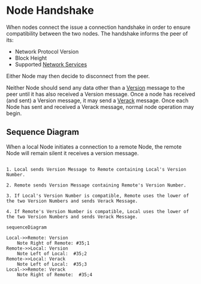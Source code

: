 # Node Handshake

When nodes connect the issue a connection handshake in order to ensure compatibility between the two nodes.
The handshake informs the peer of its:

- Network Protocol Version
- Block Height
- Supported [Network Services](/protocol/network/messages/version#services-bitmask)

Either Node may then decide to disconnect from the peer.

Neither Node should send any data other than a [Version](/protocol/network/messages/version) message to the peer until it has also received a Version message.
Once a node has received (and sent) a Version message, it may send a [Verack](/protocol/network/messages/verack) message.
Once each Node has sent and received a Verack message, normal node operation may begin.

## Sequence Diagram

When a local Node initiates a connection to a remote Node, the remote Node will remain silent it receives a version message.

```diagramLabel

1. Local sends Version Message to Remote containing Local's Version Number.

2. Remote sends Version Message containing Remote's Version Number.

3. If Local's Version Number is compatible, Remote uses the lower of the two Version Numbers and sends Verack Message.

4. If Remote's Version Number is compatible, Local uses the lower of the two Version Numbers and sends Verack Message.
```

```mermaid
sequenceDiagram

Local->>Remote: Version
    Note Right of Remote: #35;1
Remote->>Local: Version
    Note Left of Local:  #35;2
Remote->>Local: Verack
    Note Left of Local:  #35;3
Local->>Remote: Verack
    Note Right of Remote:  #35;4
```
